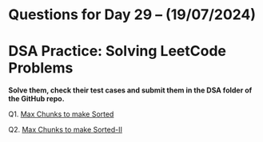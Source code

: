 # Questions for Day 29 – (19/07/2024)
# DSA Practice: Solving LeetCode Problems


**Solve them, check their test cases and submit them in the DSA folder of the GitHub repo.**

Q1. [Max Chunks to make Sorted](https://leetcode.com/problems/max-chunks-to-make-sorted/description/)

Q2. [Max Chunks to make Sorted-II](https://leetcode.com/problems/max-chunks-to-make-sorted-ii/description/)
